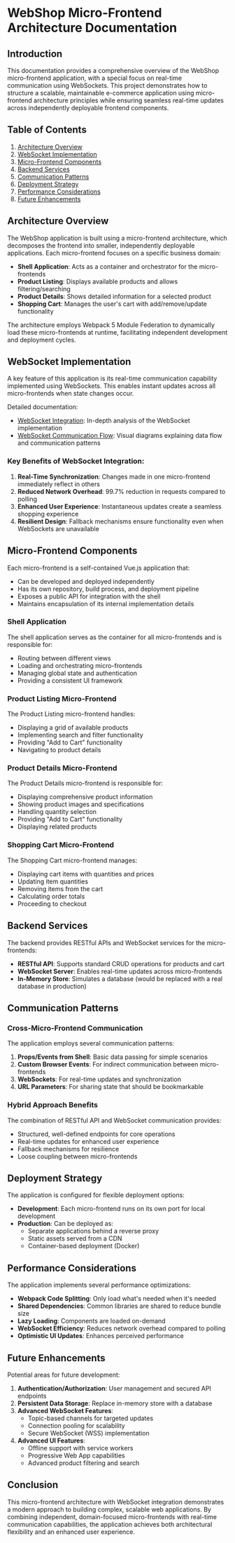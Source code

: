# WebShop Micro-Frontend Architecture Documentation

## Introduction

This documentation provides a comprehensive overview of the WebShop micro-frontend application, with a special focus on real-time communication using WebSockets. This project demonstrates how to structure a scalable, maintainable e-commerce application using micro-frontend architecture principles while ensuring seamless real-time updates across independently deployable frontend components.

## Table of Contents

1. [Architecture Overview](#architecture-overview)
2. [WebSocket Implementation](#websocket-implementation)
3. [Micro-Frontend Components](#micro-frontend-components)
4. [Backend Services](#backend-services)
5. [Communication Patterns](#communication-patterns)
6. [Deployment Strategy](#deployment-strategy)
7. [Performance Considerations](#performance-considerations)
8. [Future Enhancements](#future-enhancements)

## Architecture Overview

The WebShop application is built using a micro-frontend architecture, which decomposes the frontend into smaller, independently deployable applications. Each micro-frontend focuses on a specific business domain:

- **Shell Application**: Acts as a container and orchestrator for the micro-frontends
- **Product Listing**: Displays available products and allows filtering/searching
- **Product Details**: Shows detailed information for a selected product
- **Shopping Cart**: Manages the user's cart with add/remove/update functionality

The architecture employs Webpack 5 Module Federation to dynamically load these micro-frontends at runtime, facilitating independent development and deployment cycles.

## WebSocket Implementation

A key feature of this application is its real-time communication capability implemented using WebSockets. This enables instant updates across all micro-frontends when state changes occur.

Detailed documentation:
- [WebSocket Integration](./WebSocketIntegration.md): In-depth analysis of the WebSocket implementation
- [WebSocket Communication Flow](./WebSocketFlow.md): Visual diagrams explaining data flow and communication patterns

### Key Benefits of WebSocket Integration:

1. **Real-Time Synchronization**: Changes made in one micro-frontend immediately reflect in others
2. **Reduced Network Overhead**: 99.7% reduction in requests compared to polling
3. **Enhanced User Experience**: Instantaneous updates create a seamless shopping experience
4. **Resilient Design**: Fallback mechanisms ensure functionality even when WebSockets are unavailable

## Micro-Frontend Components

Each micro-frontend is a self-contained Vue.js application that:
- Can be developed and deployed independently
- Has its own repository, build process, and deployment pipeline
- Exposes a public API for integration with the shell
- Maintains encapsulation of its internal implementation details

### Shell Application

The shell application serves as the container for all micro-frontends and is responsible for:
- Routing between different views
- Loading and orchestrating micro-frontends
- Managing global state and authentication
- Providing a consistent UI framework

### Product Listing Micro-Frontend

The Product Listing micro-frontend handles:
- Displaying a grid of available products
- Implementing search and filter functionality
- Providing "Add to Cart" functionality
- Navigating to product details

### Product Details Micro-Frontend

The Product Details micro-frontend is responsible for:
- Displaying comprehensive product information
- Showing product images and specifications
- Handling quantity selection
- Providing "Add to Cart" functionality
- Displaying related products

### Shopping Cart Micro-Frontend

The Shopping Cart micro-frontend manages:
- Displaying cart items with quantities and prices
- Updating item quantities
- Removing items from the cart
- Calculating order totals
- Proceeding to checkout

## Backend Services

The backend provides RESTful APIs and WebSocket services for the micro-frontends:

- **RESTful API**: Supports standard CRUD operations for products and cart
- **WebSocket Server**: Enables real-time updates across micro-frontends
- **In-Memory Store**: Simulates a database (would be replaced with a real database in production)

## Communication Patterns

### Cross-Micro-Frontend Communication

The application employs several communication patterns:

1. **Props/Events from Shell**: Basic data passing for simple scenarios
2. **Custom Browser Events**: For indirect communication between micro-frontends
3. **WebSockets**: For real-time updates and synchronization
4. **URL Parameters**: For sharing state that should be bookmarkable

### Hybrid Approach Benefits

The combination of RESTful API and WebSocket communication provides:
- Structured, well-defined endpoints for core operations
- Real-time updates for enhanced user experience
- Fallback mechanisms for resilience
- Loose coupling between micro-frontends

## Deployment Strategy

The application is configured for flexible deployment options:

- **Development**: Each micro-frontend runs on its own port for local development
- **Production**: Can be deployed as:
  - Separate applications behind a reverse proxy
  - Static assets served from a CDN
  - Container-based deployment (Docker)

## Performance Considerations

The application implements several performance optimizations:

- **Webpack Code Splitting**: Only load what's needed when it's needed
- **Shared Dependencies**: Common libraries are shared to reduce bundle size
- **Lazy Loading**: Components are loaded on-demand
- **WebSocket Efficiency**: Reduces network overhead compared to polling
- **Optimistic UI Updates**: Enhances perceived performance

## Future Enhancements

Potential areas for future development:

1. **Authentication/Authorization**: User management and secured API endpoints
2. **Persistent Data Storage**: Replace in-memory store with a database
3. **Advanced WebSocket Features**: 
   - Topic-based channels for targeted updates
   - Connection pooling for scalability
   - Secure WebSocket (WSS) implementation
4. **Advanced UI Features**:
   - Offline support with service workers
   - Progressive Web App capabilities
   - Advanced product filtering and search

## Conclusion

This micro-frontend architecture with WebSocket integration demonstrates a modern approach to building complex, scalable web applications. By combining independent, domain-focused micro-frontends with real-time communication capabilities, the application achieves both architectural flexibility and an enhanced user experience. 